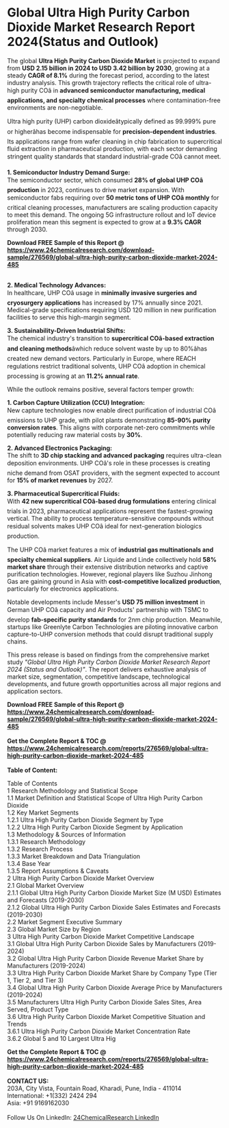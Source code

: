 <h1>Global Ultra High Purity Carbon Dioxide Market Research Report 2024(Status and Outlook)</h1><p>The global <strong>Ultra High Purity Carbon Dioxide Market</strong> is projected to expand from <strong>USD 2.15 billion in 2024 to USD 3.42 billion by 2030</strong>, growing at a steady <strong>CAGR of 8.1%</strong> during the forecast period, according to the latest industry analysis. This growth trajectory reflects the critical role of ultra-high purity COâ in <strong>advanced semiconductor manufacturing, medical applications, and specialty chemical processes</strong> where contamination-free environments are non-negotiable.</p><p>Ultra high purity (UHP) carbon dioxideâtypically defined as 99.999% pure or higherâhas become indispensable for <strong>precision-dependent industries</strong>. Its applications range from wafer cleaning in chip fabrication to supercritical fluid extraction in pharmaceutical production, with each sector demanding stringent quality standards that standard industrial-grade COâ cannot meet.</p><p><strong>1. Semiconductor Industry Demand Surge:</strong><br>
The semiconductor sector, which consumed <strong>28% of global UHP COâ production</strong> in 2023, continues to drive market expansion. With semiconductor fabs requiring over <strong>50 metric tons of UHP COâ monthly</strong> for critical cleaning processes, manufacturers are scaling production capacity to meet this demand. The ongoing 5G infrastructure rollout and IoT device proliferation mean this segment is expected to grow at a <strong>9.3% CAGR</strong> through 2030.</p><div><b>Download FREE Sample of this Report @ 
            <a href="https://www.24chemicalresearch.com/download-sample/276569/global-ultra-high-purity-carbon-dioxide-market-2024-485">
            https://www.24chemicalresearch.com/download-sample/276569/global-ultra-high-purity-carbon-dioxide-market-2024-485</a></b></div><br><p><strong>2. Medical Technology Advances:</strong><br>
In healthcare, UHP COâ usage in <strong>minimally invasive surgeries and cryosurgery applications</strong> has increased by 17% annually since 2021. Medical-grade specifications requiring USD 120 million in new purification facilities to serve this high-margin segment.</p><p><strong>3. Sustainability-Driven Industrial Shifts:</strong><br>
The chemical industry's transition to <strong>supercritical COâ-based extraction and cleaning methods</strong>âwhich reduce solvent waste by up to 80%âhas created new demand vectors. Particularly in Europe, where REACH regulations restrict traditional solvents, UHP COâ adoption in chemical processing is growing at an <strong>11.2% annual rate</strong>.</p><p>While the outlook remains positive, several factors temper growth:</p><p><strong>1. Carbon Capture Utilization (CCU) Integration:</strong><br>
New capture technologies now enable direct purification of industrial COâ emissions to UHP grade, with pilot plants demonstrating <strong>85-90% purity conversion rates</strong>. This aligns with corporate net-zero commitments while potentially reducing raw material costs by <strong>30%</strong>.</p><p><strong>2. Advanced Electronics Packaging:</strong><br>
The shift to <strong>3D chip stacking and advanced packaging</strong> requires ultra-clean deposition environments. UHP COâ's role in these processes is creating niche demand from OSAT providers, with the segment expected to account for <strong>15% of market revenues</strong> by 2027.</p><p><strong>3. Pharmaceutical Supercritical Fluids:</strong><br>
With <strong>42 new supercritical COâ-based drug formulations</strong> entering clinical trials in 2023, pharmaceutical applications represent the fastest-growing vertical. The ability to process temperature-sensitive compounds without residual solvents makes UHP COâ ideal for next-generation biologics production.</p><p>The UHP COâ market features a mix of <strong>industrial gas multinationals and specialty chemical suppliers</strong>. Air Liquide and Linde collectively hold <strong>58% market share</strong> through their extensive distribution networks and captive purification technologies. However, regional players like Suzhou Jinhong Gas are gaining ground in Asia with <strong>cost-competitive localized production</strong>, particularly for electronics applications.</p><p>Notable developments include Messer's <strong>USD 75 million investment</strong> in German UHP COâ capacity and Air Products' partnership with TSMC to develop <strong>fab-specific purity standards</strong> for 2nm chip production. Meanwhile, startups like Greenlyte Carbon Technologies are piloting innovative carbon capture-to-UHP conversion methods that could disrupt traditional supply chains.</p><p>This press release is based on findings from the comprehensive market study <em>"Global Ultra High Purity Carbon Dioxide Market Research Report 2024 (Status and Outlook)"</em>. The report delivers exhaustive analysis of market size, segmentation, competitive landscape, technological developments, and future growth opportunities across all major regions and application sectors.</p><div><b>Download FREE Sample of this Report @ 
            <a href="https://www.24chemicalresearch.com/download-sample/276569/global-ultra-high-purity-carbon-dioxide-market-2024-485">
            https://www.24chemicalresearch.com/download-sample/276569/global-ultra-high-purity-carbon-dioxide-market-2024-485</a></b></div><br><div><b>Get the Complete Report & TOC @ 
            <a href="https://www.24chemicalresearch.com/reports/276569/global-ultra-high-purity-carbon-dioxide-market-2024-485">
            https://www.24chemicalresearch.com/reports/276569/global-ultra-high-purity-carbon-dioxide-market-2024-485</a></b></div><br>
            <b>Table of Content:</b><p>Table of Contents<br />
1 Research Methodology and Statistical Scope<br />
1.1 Market Definition and Statistical Scope of Ultra High Purity Carbon Dioxide<br />
1.2 Key Market Segments<br />
1.2.1 Ultra High Purity Carbon Dioxide Segment by Type<br />
1.2.2 Ultra High Purity Carbon Dioxide Segment by Application<br />
1.3 Methodology & Sources of Information<br />
1.3.1 Research Methodology<br />
1.3.2 Research Process<br />
1.3.3 Market Breakdown and Data Triangulation<br />
1.3.4 Base Year<br />
1.3.5 Report Assumptions & Caveats<br />
2 Ultra High Purity Carbon Dioxide Market Overview<br />
2.1 Global Market Overview<br />
2.1.1 Global Ultra High Purity Carbon Dioxide Market Size (M USD) Estimates and Forecasts (2019-2030)<br />
2.1.2 Global Ultra High Purity Carbon Dioxide Sales Estimates and Forecasts (2019-2030)<br />
2.2 Market Segment Executive Summary<br />
2.3 Global Market Size by Region<br />
3 Ultra High Purity Carbon Dioxide Market Competitive Landscape<br />
3.1 Global Ultra High Purity Carbon Dioxide Sales by Manufacturers (2019-2024)<br />
3.2 Global Ultra High Purity Carbon Dioxide Revenue Market Share by Manufacturers (2019-2024)<br />
3.3 Ultra High Purity Carbon Dioxide Market Share by Company Type (Tier 1, Tier 2, and Tier 3)<br />
3.4 Global Ultra High Purity Carbon Dioxide Average Price by Manufacturers (2019-2024)<br />
3.5 Manufacturers Ultra High Purity Carbon Dioxide Sales Sites, Area Served, Product Type<br />
3.6 Ultra High Purity Carbon Dioxide Market Competitive Situation and Trends<br />
3.6.1 Ultra High Purity Carbon Dioxide Market Concentration Rate<br />
3.6.2 Global 5 and 10 Largest Ultra Hig</p><div><b>Get the Complete Report & TOC @ 
            <a href="https://www.24chemicalresearch.com/reports/276569/global-ultra-high-purity-carbon-dioxide-market-2024-485">
            https://www.24chemicalresearch.com/reports/276569/global-ultra-high-purity-carbon-dioxide-market-2024-485</a></b></div><br><b>CONTACT US:</b><br>
            203A, City Vista, Fountain Road, Kharadi, Pune, India - 411014<br>
            International: +1(332) 2424 294<br>
            Asia: +91 9169162030 <br><br>
            Follow Us On LinkedIn: <a href="https://www.linkedin.com/company/24chemicalresearch/">24ChemicalResearch LinkedIn</a>